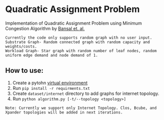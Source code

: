 # Quadratic Assignment Problem
Implementation of Quadratic Assignment Problem using Minimum Congestion Algorithm by [Bansal et. al.](https://dl.acm.org/doi/10.1145/1993806.1993854)

```
Currently the code only supports random graph with no user input.
Substrate Graph- Random connected graph with random capacity and weights/costs.
Workload Graph- Star graph with random number of leaf nodes, random uniform edge demand and node demand of 1.
```

## How to use:
1. Create a pytohn [virtual environment](https://docs.python.org/3/library/venv.html)
2. Run `pip install -r requirments.txt`
3. Create `dataset/internet` directory to add graphs for internet topology.
3. Run `python algorithm.py [-t/--topology <topology>]`
```
Note: Currently we support only Internet Topology. Clos, Bcube, and Xpander topologies will be added in next iterations.
```
